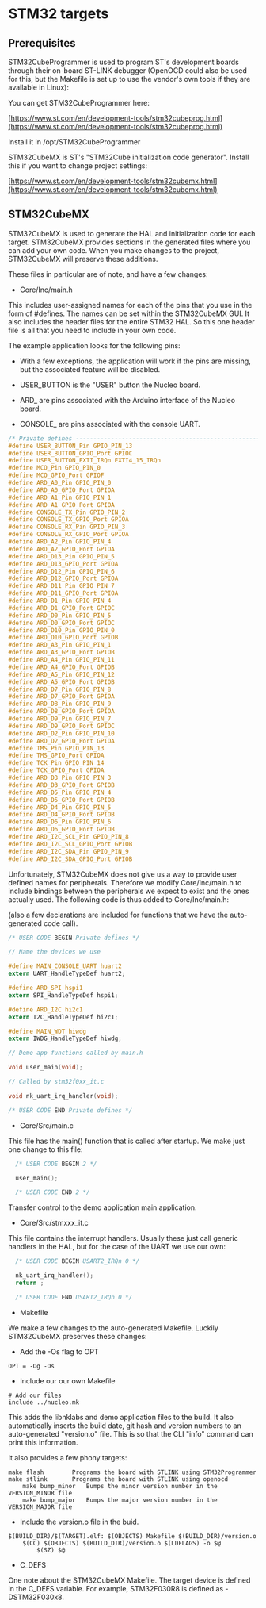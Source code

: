 # STM32 targets

## Prerequisites

STM32CubeProgrammer is used to program ST's development boards through their
on-board ST-LINK debugger (OpenOCD could also be used for this, but the
Makefile is set up to use the vendor's own tools if they are available in
Linux):

You can get STM32CubeProgrammer here:

[https://www.st.com/en/development-tools/stm32cubeprog.html](https://www.st.com/en/development-tools/stm32cubeprog.html)

Install it in /opt/STM32CubeProgrammer

STM32CubeMX is ST's "STM32Cube initialization code generator".  Install this
if you want to change project settings:

[https://www.st.com/en/development-tools/stm32cubemx.html](https://www.st.com/en/development-tools/stm32cubemx.html)

## STM32CubeMX

STM32CubeMX is used to generate the HAL and initialization code for each
target.  STM32CubeMX provides sections in the generated files where you can
add your own code.  When you make changes to the project, STM32CubeMX
will preserve these additions.

These files in particular are of note, and have a few changes:

* Core/Inc/main.h

This includes user-assigned names for each of the pins that you use in the
form of #defines.  The names can be set within the STM32CubeMX GUI.  It also
includes the header files for the entire STM32 HAL.  So this one header file
is all that you need to include in your own code.

The example application looks for the following pins:

* With a few exceptions, the application will work if the pins are missing,
but the associated feature will be disabled.

* USER_BUTTON is the "USER" button the Nucleo board.

* ARD_ are pins associated with the Arduino interface of the Nucleo board.

* CONSOLE_ are pins associated with the console UART.

~~~c
/* Private defines -----------------------------------------------------------*/
#define USER_BUTTON_Pin GPIO_PIN_13
#define USER_BUTTON_GPIO_Port GPIOC
#define USER_BUTTON_EXTI_IRQn EXTI4_15_IRQn
#define MCO_Pin GPIO_PIN_0
#define MCO_GPIO_Port GPIOF
#define ARD_A0_Pin GPIO_PIN_0
#define ARD_A0_GPIO_Port GPIOA
#define ARD_A1_Pin GPIO_PIN_1
#define ARD_A1_GPIO_Port GPIOA
#define CONSOLE_TX_Pin GPIO_PIN_2
#define CONSOLE_TX_GPIO_Port GPIOA
#define CONSOLE_RX_Pin GPIO_PIN_3
#define CONSOLE_RX_GPIO_Port GPIOA
#define ARD_A2_Pin GPIO_PIN_4
#define ARD_A2_GPIO_Port GPIOA
#define ARD_D13_Pin GPIO_PIN_5
#define ARD_D13_GPIO_Port GPIOA
#define ARD_D12_Pin GPIO_PIN_6
#define ARD_D12_GPIO_Port GPIOA
#define ARD_D11_Pin GPIO_PIN_7
#define ARD_D11_GPIO_Port GPIOA
#define ARD_D1_Pin GPIO_PIN_4
#define ARD_D1_GPIO_Port GPIOC
#define ARD_D0_Pin GPIO_PIN_5
#define ARD_D0_GPIO_Port GPIOC
#define ARD_D10_Pin GPIO_PIN_0
#define ARD_D10_GPIO_Port GPIOB
#define ARD_A3_Pin GPIO_PIN_1
#define ARD_A3_GPIO_Port GPIOB
#define ARD_A4_Pin GPIO_PIN_11
#define ARD_A4_GPIO_Port GPIOB
#define ARD_A5_Pin GPIO_PIN_12
#define ARD_A5_GPIO_Port GPIOB
#define ARD_D7_Pin GPIO_PIN_8
#define ARD_D7_GPIO_Port GPIOA
#define ARD_D8_Pin GPIO_PIN_9
#define ARD_D8_GPIO_Port GPIOA
#define ARD_D9_Pin GPIO_PIN_7
#define ARD_D9_GPIO_Port GPIOC
#define ARD_D2_Pin GPIO_PIN_10
#define ARD_D2_GPIO_Port GPIOA
#define TMS_Pin GPIO_PIN_13
#define TMS_GPIO_Port GPIOA
#define TCK_Pin GPIO_PIN_14
#define TCK_GPIO_Port GPIOA
#define ARD_D3_Pin GPIO_PIN_3
#define ARD_D3_GPIO_Port GPIOB
#define ARD_D5_Pin GPIO_PIN_4
#define ARD_D5_GPIO_Port GPIOB
#define ARD_D4_Pin GPIO_PIN_5
#define ARD_D4_GPIO_Port GPIOB
#define ARD_D6_Pin GPIO_PIN_6
#define ARD_D6_GPIO_Port GPIOB
#define ARD_I2C_SCL_Pin GPIO_PIN_8
#define ARD_I2C_SCL_GPIO_Port GPIOB
#define ARD_I2C_SDA_Pin GPIO_PIN_9
#define ARD_I2C_SDA_GPIO_Port GPIOB
~~~

Unfortunately, STM32CubeMX does not give us a way to provide user defined names
for peripherals.  Therefore we modify Core/Inc/main.h to include bindings
between the peripherals we expect to exist and the ones actually used.  The
following code is thus added to Core/Inc/main.h:

(also a few declarations are included for functions that we have the
auto-generated code call).

~~~c
/* USER CODE BEGIN Private defines */

// Name the devices we use

#define MAIN_CONSOLE_UART huart2
extern UART_HandleTypeDef huart2;

#define ARD_SPI hspi1
extern SPI_HandleTypeDef hspi1;

#define ARD_I2C hi2c1
extern I2C_HandleTypeDef hi2c1;

#define MAIN_WDT hiwdg
extern IWDG_HandleTypeDef hiwdg;

// Demo app functions called by main.h

void user_main(void);

// Called by stm32f0xx_it.c

void nk_uart_irq_handler(void);

/* USER CODE END Private defines */
~~~

* Core/Src/main.c

This file has the main() function that is called after startup.  We make
just one change to this file:

~~~c
  /* USER CODE BEGIN 2 */

  user_main();

  /* USER CODE END 2 */
~~~

Transfer control to the demo application main application.

* Core/Src/stmxxx_it.c

This file contains the interrupt handlers.  Usually these just call generic
handlers in the HAL, but for the case of the UART we use our own:

~~~c
  /* USER CODE BEGIN USART2_IRQn 0 */

  nk_uart_irq_handler();
  return ;

  /* USER CODE END USART2_IRQn 0 */
~~~ 


* Makefile

We make a few changes to the auto-generated Makefile.  Luckily STM32CubeMX
preserves these changes:

* Add the -Os flag to OPT

~~~make
OPT = -Og -Os
~~~

* Include our our own Makefile

~~~make
# Add our files
include ../nucleo.mk
~~~

This adds the libnklabs and demo application files to the build.  It also
automatically inserts the build date, git hash and version numbers to an
auto-generated "version.o" file.  This is so that the CLI "info" command can
print this information.

It also provides a few phony targets:

	make flash        Programs the board with STLINK using STM32Programmer
	make stlink       Programs the board with STLINK using openocd
        make bump_minor   Bumps the minor version number in the VERSION_MINOR file
        make bump_major   Bumps the major version number in the VERSION_MAJOR file

* Include the version.o file in the buid.


~~~make
$(BUILD_DIR)/$(TARGET).elf: $(OBJECTS) Makefile $(BUILD_DIR)/version.o
	$(CC) $(OBJECTS) $(BUILD_DIR)/version.o $(LDFLAGS) -o $@
        $(SZ) $@
~~~

* C_DEFS

One note about the STM32CubeMX Makefile.  The target device is defined in
the C_DEFS variable.  For example, STM32F030R8 is defined as -DSTM32F030x8.
